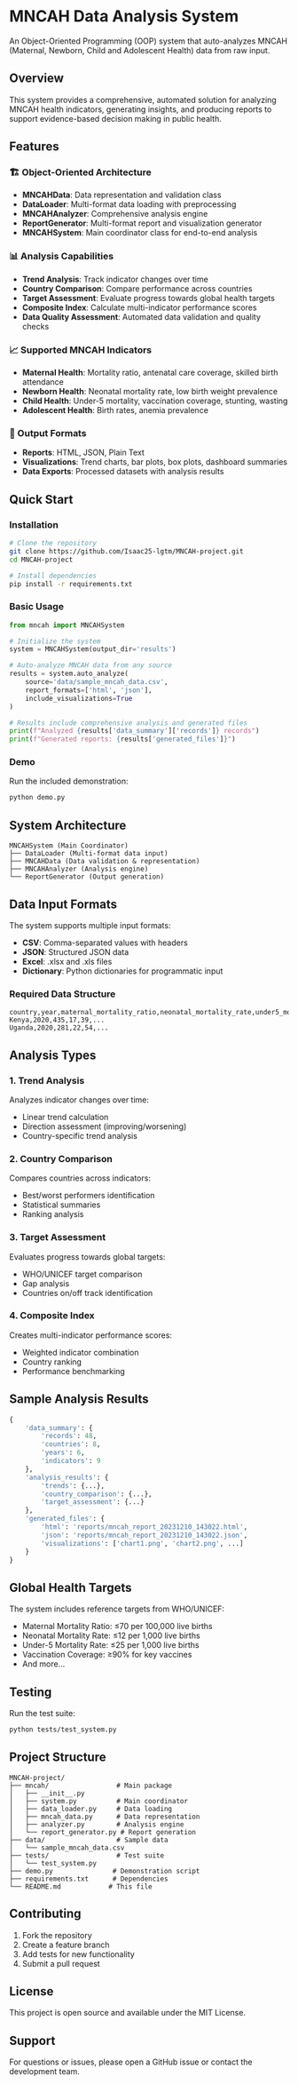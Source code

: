 # MNCAH Data Analysis System

An Object-Oriented Programming (OOP) system that auto-analyzes MNCAH (Maternal, Newborn, Child and Adolescent Health) data from raw input.

## Overview

This system provides a comprehensive, automated solution for analyzing MNCAH health indicators, generating insights, and producing reports to support evidence-based decision making in public health.

## Features

### 🏗️ Object-Oriented Architecture
- **MNCAHData**: Data representation and validation class
- **DataLoader**: Multi-format data loading with preprocessing
- **MNCAHAnalyzer**: Comprehensive analysis engine
- **ReportGenerator**: Multi-format report and visualization generator
- **MNCAHSystem**: Main coordinator class for end-to-end analysis

### 📊 Analysis Capabilities
- **Trend Analysis**: Track indicator changes over time
- **Country Comparison**: Compare performance across countries
- **Target Assessment**: Evaluate progress towards global health targets
- **Composite Index**: Calculate multi-indicator performance scores
- **Data Quality Assessment**: Automated data validation and quality checks

### 📈 Supported MNCAH Indicators
- **Maternal Health**: Mortality ratio, antenatal care coverage, skilled birth attendance
- **Newborn Health**: Neonatal mortality rate, low birth weight prevalence
- **Child Health**: Under-5 mortality, vaccination coverage, stunting, wasting
- **Adolescent Health**: Birth rates, anemia prevalence

### 📄 Output Formats
- **Reports**: HTML, JSON, Plain Text
- **Visualizations**: Trend charts, bar plots, box plots, dashboard summaries
- **Data Exports**: Processed datasets with analysis results

## Quick Start

### Installation

```bash
# Clone the repository
git clone https://github.com/Isaac25-lgtm/MNCAH-project.git
cd MNCAH-project

# Install dependencies
pip install -r requirements.txt
```

### Basic Usage

```python
from mncah import MNCAHSystem

# Initialize the system
system = MNCAHSystem(output_dir='results')

# Auto-analyze MNCAH data from any source
results = system.auto_analyze(
    source='data/sample_mncah_data.csv',
    report_formats=['html', 'json'],
    include_visualizations=True
)

# Results include comprehensive analysis and generated files
print(f"Analyzed {results['data_summary']['records']} records")
print(f"Generated reports: {results['generated_files']}")
```

### Demo

Run the included demonstration:

```bash
python demo.py
```

## System Architecture

```
MNCAHSystem (Main Coordinator)
├── DataLoader (Multi-format data input)
├── MNCAHData (Data validation & representation)
├── MNCAHAnalyzer (Analysis engine)
└── ReportGenerator (Output generation)
```

## Data Input Formats

The system supports multiple input formats:

- **CSV**: Comma-separated values with headers
- **JSON**: Structured JSON data
- **Excel**: .xlsx and .xls files
- **Dictionary**: Python dictionaries for programmatic input

### Required Data Structure

```csv
country,year,maternal_mortality_ratio,neonatal_mortality_rate,under5_mortality_rate,...
Kenya,2020,435,17,39,...
Uganda,2020,281,22,54,...
```

## Analysis Types

### 1. Trend Analysis
Analyzes indicator changes over time:
- Linear trend calculation
- Direction assessment (improving/worsening)
- Country-specific trend analysis

### 2. Country Comparison
Compares countries across indicators:
- Best/worst performers identification
- Statistical summaries
- Ranking analysis

### 3. Target Assessment
Evaluates progress towards global targets:
- WHO/UNICEF target comparison
- Gap analysis
- Countries on/off track identification

### 4. Composite Index
Creates multi-indicator performance scores:
- Weighted indicator combination
- Country ranking
- Performance benchmarking

## Sample Analysis Results

```python
{
    'data_summary': {
        'records': 48,
        'countries': 8, 
        'years': 6,
        'indicators': 9
    },
    'analysis_results': {
        'trends': {...},
        'country_comparison': {...},
        'target_assessment': {...}
    },
    'generated_files': {
        'html': 'reports/mncah_report_20231210_143022.html',
        'json': 'reports/mncah_report_20231210_143022.json',
        'visualizations': ['chart1.png', 'chart2.png', ...]
    }
}
```

## Global Health Targets

The system includes reference targets from WHO/UNICEF:
- Maternal Mortality Ratio: ≤70 per 100,000 live births
- Neonatal Mortality Rate: ≤12 per 1,000 live births  
- Under-5 Mortality Rate: ≤25 per 1,000 live births
- Vaccination Coverage: ≥90% for key vaccines
- And more...

## Testing

Run the test suite:

```bash
python tests/test_system.py
```

## Project Structure

```
MNCAH-project/
├── mncah/                 # Main package
│   ├── __init__.py
│   ├── system.py          # Main coordinator
│   ├── data_loader.py     # Data loading
│   ├── mncah_data.py      # Data representation
│   ├── analyzer.py        # Analysis engine
│   └── report_generator.py # Report generation
├── data/                  # Sample data
│   └── sample_mncah_data.csv
├── tests/                 # Test suite
│   └── test_system.py
├── demo.py               # Demonstration script
├── requirements.txt      # Dependencies
└── README.md            # This file
```

## Contributing

1. Fork the repository
2. Create a feature branch
3. Add tests for new functionality
4. Submit a pull request

## License

This project is open source and available under the MIT License.

## Support

For questions or issues, please open a GitHub issue or contact the development team.
